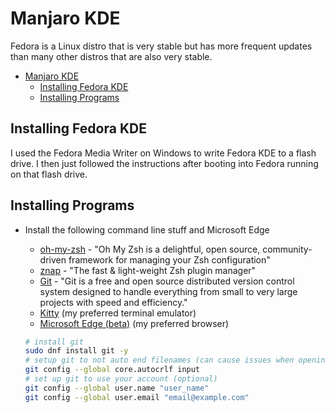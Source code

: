 # Manjaro KDE

Fedora is a Linux distro that is very stable but has more frequent updates than many other distros that are also very stable.

- [Manjaro KDE](#manjaro-kde)
    - [Installing Fedora KDE](#installing-fedora-kde)
    - [Installing Programs](#installing-programs)

## Installing Fedora KDE

I used the Fedora Media Writer on Windows to write Fedora KDE to a flash drive. I then just followed the instructions after booting into Fedora running on that flash drive.

## Installing Programs

- Install the following command line stuff and Microsoft Edge
    - [oh-my-zsh](https://ohmyz.sh/) - "Oh My Zsh is a delightful, open source, community-driven framework for managing your Zsh configuration"
    - [znap](https://github.com/marlonrichert/zsh-snap) - "The fast & light-weight Zsh plugin manager"
    - [Git](https://git-scm.com) - "Git is a free and open source distributed version control system designed to handle everything from small to very large projects with speed and efficiency."
    - [Kitty](https://sw.kovidgoyal.net/kitty/) (my preferred terminal emulator)
    - [Microsoft Edge (beta)](https://www.microsoftedgeinsider.com/en-us/download/beta) (my preferred browser)

    ```sh
    # install git
    sudo dnf install git -y
    # setup git to not auto end filenames (can cause issues when opening a repo that has been opened on Windows)
    git config --global core.autocrlf input
    # set up git to use your account (optional)
    git config --global user.name "user_name"
    git config --global user.email "email@example.com"
    ```
